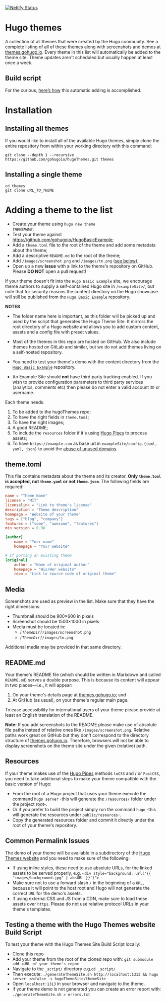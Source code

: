 [![Netlify Status](https://api.netlify.com/api/v1/badges/58968044-3238-424c-b9b6-e0d00733890c/deploy-status)](https://app.netlify.com/sites/hugothemes/deploys)

# Hugo themes

A collection of all themes that were created by the Hugo community. See a complete listing of all of these themes along with screenshots and demos at [themes.gohugo.io](https://themes.gohugo.io/). Every theme in this list will automatically be added to the theme site. Theme updates aren't scheduled but usually happen at least once a week.

## Build script

For the curious,
[here’s how](buildThemeSite.sh)
this automatic adding is accomplished.

# Installation

## Installing all themes

If you would like to install all of the available Hugo themes, simply clone the entire repository from within your working directory with this command:

    git clone --depth 1 --recursive https://github.com/gohugoio/hugoThemes.git themes

## Installing a single theme

<pre><code>cd themes
git clone <em>URL_TO_THEME</em>
</code></pre>

# Adding a theme to the list

* Create your theme using <code>hugo new theme <em>THEMENAME</em></code>;
* Test your theme against https://github.com/gohugoio/HugoBasicExample;
* Add a `theme.toml` file to the root of the theme and add some metadata about the theme;
* Add a descriptive `README.md` to the root of the theme;
* Add `/images/screenshot.png` and `/images/tn.png` ([see below](#media));
* Open up a new **issue** with a link to the theme's repository on GitHub. Please **DO NOT** open a pull request!

If your theme doesn't fit into the `Hugo Basic Example` site, we encourage theme authors to supply a self-contained Hugo site in `/exampleSite/`, but note that for security reasons the content directory on the Hugo showcase will still be published from the [`Hugo Basic Example`](https://github.com/gohugoio/hugoBasicExample/tree/master/content) repository.

**NOTES** 

* The folder name here is important, as this folder will be picked up and used by the script that generates the Hugo Theme Site. It mirrors the root directory of a Hugo website and allows you to add custom content, assets and a config file with preset values.

* Most of the themes in this repo are hosted on GitHub. We also include themes hosted on GitLab and similar, but we do not add themes living on a self-hosted repository.

* You need to test your theme's demo with the content directory from the [`Hugo Basic Example`](https://github.com/gohugoio/hugoBasicExample/tree/master/content) repository.

* An Example Site should **not** have third party tracking enabled. If you wish to provide configuration parameters to third party services (analytics, comments etc) then please do not enter a valid account `ID` or username.

Each theme needs:

1. To be added to the hugoThemes repo;
1. To have the right fields in `theme.toml`;
1. To have the right images;
1. A good README;
1. To include the `resources` folder if it's using [Hugo Pipes](https://gohugo.io/hugo-pipes) to process assets;
1. To have `https://example.com` as base url in `exampleSite/config.{toml, yaml, json}` to avoid the [abuse of unused domains](https://github.com/gohugoio/hugo/issues/2575).

## theme.toml

This file contains metadata about the theme and its creator. **Only `theme.toml` is accepted, not `theme.yaml` or not `theme.json`**. The following fields are required:

```toml
name = "Theme Name"
license = "MIT"
licenselink = "Link to theme's license"
description = "Theme description"
homepage = "Website of your theme"
tags = ["blog", "company"]
features = ["some", "awesome", "features"]
min_version = 0.38

[author]
    name = "Your name"
    homepage = "Your website"

# If porting an existing theme
[original]
    author = "Name of original author"
    homepage = "His/Her website"
    repo = "Link to source code of original theme"
```

## Media

Screenshots are used as preview in the list. Make sure that they have the right dimensions:

* Thumbnail should be 900×600 in pixels
* Screenshot should be 1500×1000 in pixels
* Media must be located in:
    * <code><em>[ThemeDir]</em>/images/screenshot.png</code>
    * <code><em>[ThemeDir]</em>/images/tn.png</code>

Additional media may be provided in that same directory.

## README.md

Your theme's README file
(which should be written in Markdown and called `README.md`)
serves a double purpose.
This is because its content will appear in two places&mdash;i.e., it will appear:

1. On your theme's details page at [themes.gohugo.io](https://themes.gohugo.io/); and
1. At GitHub (as usual), on your theme's regular main page.

To ease accessibility for international users of your theme please provide at least an English translation of the README.

**Note:** If you add screenshots to the README please make use of absolute file paths instead of relative ones like `/images/screenshot.png`. Relative paths work great on GitHub but they don't correspond to the directory structure of [themes.gohugo.io](https://themes.gohugo.io/). Therefore, browsers will not be able to display screenshots on the theme site under the given (relative) path.

## Resources

If your theme makes use of the [Hugo Pipes](https://gohugo.io/hugo-pipes) methods `toCSS` and / or `PostCSS`, you need to take additional steps to make your theme compatible with the basic version of Hugo:

- From the root of a Hugo project that uses your theme execute the command `hugo server` -this will generate the `/resources/` folder under the project root-.
- Or if you prefer to build the project simply run the command `hugo` -this will generate the resources under `public/resources`-.
- Copy the generated resources folder and commit it directly under the root of your theme's repository.

## Common Permalink Issues

The demo of your theme will be available in a subdirectory of the [Hugo Themes website](https://themes.gohugo.io/) and you need to make sure of the following:

- If using inline styles, these need to use absolute URLs, for the linked assets to be served properly, e.g. `<div style="background: url('{{ "images/background.jpg" | absURL }}')">`
- Make sure not to use a forward slash `/` in the beginning of a `URL`, because it will point to the host root and Hugo will not generate the correct `URL` for the demo's assets.
- If using external CSS and JS from a CDN, make sure to load these assets over `https`. Please do not use relative protocol URLs in your theme's templates.

## Testing a theme with the Hugo Themes website Build Script

To test your theme with the Hugo Themes Site Build Script locally:
- Clone this repo
- Add your theme from the root of the cloned repo with: `git submodule add <URL of your theme's repo>`
- Navigate to the `_script/` directory e.g.`cd _script/`
- Then execute: `./generateThemeSite.sh http://localhost:1313 && hugo server -w=false -s hugoThemeSite/themeSite`
- Open `localhost:1313` in your browser and navigate to the theme.
- If your theme demo is not generated you can create an error report with: `./generateThemeSite.sh > errors.txt`
